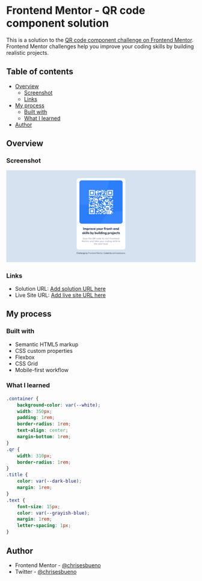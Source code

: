 # Frontend Mentor - QR code component solution

This is a solution to the [QR code component challenge on Frontend Mentor](https://www.frontendmentor.io/challenges/qr-code-component-iux_sIO_H). Frontend Mentor challenges help you improve your coding skills by building realistic projects. 

## Table of contents

- [Overview](#overview)
  - [Screenshot](#screenshot)
  - [Links](#links)
- [My process](#my-process)
  - [Built with](#built-with)
  - [What I learned](#what-i-learned)
- [Author](#author)

## Overview

### Screenshot

![](./QRCode.png)

### Links

- Solution URL: [Add solution URL here](https://your-solution-url.com)
- Live Site URL: [Add live site URL here](https://your-live-site-url.com)

## My process

### Built with

- Semantic HTML5 markup
- CSS custom properties
- Flexbox
- CSS Grid
- Mobile-first workflow

### What I learned

```css
.container {
    background-color: var(--white);
    width: 350px;
    padding: 1rem;
    border-radius: 1rem;
    text-align: center;
    margin-bottom: 1rem;
}
.qr {
    width: 310px;
    border-radius: 1rem;
}
.title {
    color: var(--dark-blue);
    margin: 1rem;
}
.text {
    font-size: 15px;
    color: var(--grayish-blue);
    margin: 1rem;
    letter-spacing: 1px;
}
```

## Author

- Frontend Mentor - [@chrisesbueno](https://www.frontendmentor.io/profile/chrisesbueno)
- Twitter - [@chrisesbueno](https://www.twitter.com/chrisesbueno)

